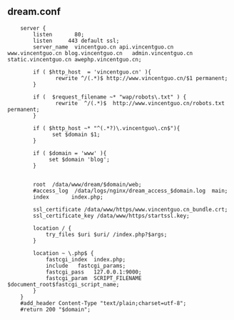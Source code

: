 ## dream.conf

    
        server {
            listen       80;
            listen     443 default ssl;
            server_name  vincentguo.cn api.vincentguo.cn  www.vincentguo.cn blog.vincentguo.cn   admin.vincentguo.cn static.vincentguo.cn awephp.vincentguo.cn;
    
            if ( $http_host  = 'vincentguo.cn' ){
                   rewrite ^/(.*)$ http://www.vincentguo.cn/$1 permanent;
            }
    
            if (  $request_filename ~* "wap/robots\.txt" ) {
                   rewrite  ^/(.*)$  http://www.vincentguo.cn/robots.txt permanent;
            }
    
            if ( $http_host ~* "^(.*?)\.vincentguo\.cn$"){
                  set $domain $1;
            }
    
            if ( $domain = 'www' ){
                 set $domain 'blog';
            }
    
    
            root  /data/www/dream/$domain/web;
            #access_log  /data/logs/nginx/dream_access_$domain.log  main;
            index       index.php;
    
            ssl_certificate /data/www/https/www.vincentguo.cn_bundle.crt;
            ssl_certificate_key /data/www/https/startssl.key;
    
            location / {
                try_files $uri $uri/ /index.php?$args;
            }
    
            location ~ \.php$ {
                fastcgi_index  index.php;
                include   fastcgi_params;
                fastcgi_pass   127.0.0.1:9000;
                fastcgi_param  SCRIPT_FILENAME  $document_root$fastcgi_script_name;
            }
        }
        #add_header Content-Type "text/plain;charset=utf-8";
        #return 200 "$domain";
